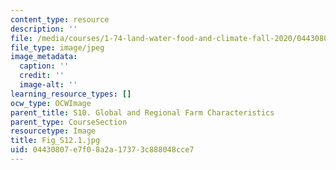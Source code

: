 ```yaml
---
content_type: resource
description: ''
file: /media/courses/1-74-land-water-food-and-climate-fall-2020/04430807e7f08a2a17373c888048cce7_Fig_S12.1.jpg
file_type: image/jpeg
image_metadata:
  caption: ''
  credit: ''
  image-alt: ''
learning_resource_types: []
ocw_type: OCWImage
parent_title: S10. Global and Regional Farm Characteristics
parent_type: CourseSection
resourcetype: Image
title: Fig_S12.1.jpg
uid: 04430807-e7f0-8a2a-1737-3c888048cce7
---
```

